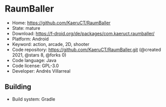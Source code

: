 # RaumBaller

- Home: https://github.com/KaeruCT/RaumBaller
- State: mature
- Download: https://f-droid.org/de/packages/com.kaeruct.raumballer/
- Platform: Android
- Keyword: action, arcade, 2D, shooter
- Code repository: https://github.com/KaeruCT/RaumBaller.git (@created 2021, @stars 8, @forks 0)
- Code language: Java
- Code license: GPL-3.0
- Developer: Andrés Villarreal

## Building

- Build system: Gradle
